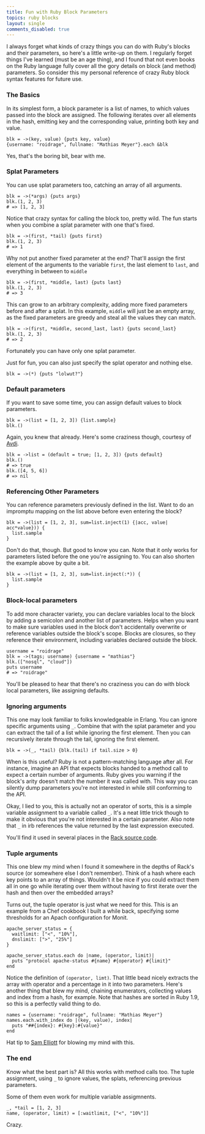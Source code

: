 ```yaml
---
title: Fun with Ruby Block Parameters
topics: ruby blocks
layout: single
comments_disabled: true
---
```

I always forget what kinds of crazy things you can do with Ruby's blocks and
their parameters, so here's a little write-up on them. I regularly forget things
I've learned (must be an age thing), and I found that not even books on the Ruby
language fully cover all the gory details on block (and method) parameters. So
consider this my personal reference of crazy Ruby block syntax features for future use.

### The Basics

In its simplest form, a block parameter is a list of names, to which values
passed into the block are assigned. The following iterates over all elements in
the hash, emitting key and the corresponding value, printing both key and value.

    blk = ->(key, value) {puts key, value}
    {username: "roidrage", fullname: "Mathias Meyer"}.each &blk

Yes, that's the boring bit, bear with me.

### Splat Parameters

You can use splat parameters too, catching an array of all arguments.

    blk = ->(*args) {puts args}
    blk.(1, 2, 3) 
    # => [1, 2, 3]

Notice that crazy syntax for calling the block too, pretty wild. The fun starts
when you combine a splat parameter with one that's fixed.

    blk = ->(first, *tail) {puts first}
    blk.(1, 2, 3)
    # => 1

Why not put another fixed parameter at the end? That'll assign the first element of
the arguments to the variable `first`, the last element to `last`, and
everything in between to `middle`

    blk = ->(first, *middle, last) {puts last}
    blk.(1, 2, 3)
    # => 3

This can grow to an arbitrary complexity, adding more fixed parameters before
and after a splat. In this example, `middle` will just be an empty array, as the
fixed parameters are greedy and steal all the values they can match.

    blk = ->(first, *middle, second_last, last) {puts second_last}
    blk.(1, 2, 3)
    # => 2

Fortunately you can have only one splat parameter.

Just for fun, you can also just specify the splat operator and nothing else.

    blk = ->(*) {puts "lolwut?"}

### Default parameters

If you want to save some time, you can assign default values to block
parameters.

    blk = ->(list = [1, 2, 3]) {list.sample}
    blk.()

Again, you knew that already. Here's some craziness though, courtesy of
[Avdi](https://gist.github.com/1528785).

    blk = ->list = (default = true; [1, 2, 3]) {puts default}
    blk.()
    # => true
    blk.([4, 5, 6])
    # => nil
    
### Referencing Other Parameters

You can reference parameters previously defined in the list. Want to do an
impromptu mapping on the list above before even entering the block?

    blk = ->(list = [1, 2, 3], sum=list.inject(1) {|acc, value| acc*value})) {
      list.sample
    }

Don't do that, though. But good to know you can. Note that it only works for
parameters listed before the one you're assigning to. You can also shorten the
example above by quite a bit.

    blk = ->(list = [1, 2, 3], sum=list.inject(:*)) {
      list.sample
    }

### Block-local parameters

To add more character variety, you can declare variables local to the block by
adding a semicolon and another list of parameters. Helps when you want to make
sure variables used in the block don't accidentally overwrite or reference
variables outside the block's scope. Blocks are closures, so they reference
their environment, including variables declared outside the block.

    username = "roidrage"
    blk = ->(tags; username) {username = "mathias"}
    blk.(["nosql", "cloud"])
    puts username
    # => "roidrage"

You'll be pleased to hear that there's no craziness you can do with block local
parameters, like assigning defaults.

### Ignoring arguments

This one may look familiar to folks knowledgeable in Erlang. You can ignore
specific arguments using `_`. Combine that with the splat parameter and you can
extract the tail of a list while ignoring the first element. Then you can
recursively iterate through the tail, ignoring the first element.

    blk = ->(_, *tail) {blk.(tail) if tail.size > 0}

When is this useful? Ruby is not a pattern-matching language after all. For
instance, imagine an API that expects blocks handed to a method call to expect a
certain number of arguments. Ruby gives you warning if the block's arity doesn't
match the number it was called with. This way you can silently dump parameters
you're not interested in while still conforming to the API.

Okay, I lied to you, this is actually not an operator of sorts, this is a simple
variable assignment to a variable called `_`. It's a neat little trick though to
make it obvious that you're not interested in a certain parameter. Also note
that `_` in irb references the value returned by the last expression executed.

You'll find it used in several places in the [Rack source
code](https://github.com/rack/rack/blob/0fbb575c1983980f621319650280a4dc8ba2af6c/lib/rack/utils.rb#L192-203).

### Tuple arguments

This one blew my mind when I found it somewhere in the depths of Rack's source
(or somewhere else I don't remember). Think of a hash where each key points to
an array of things. Wouldn't it be nice if you could extract them all in one go
while iterating over them without having to first iterate over the hash and then
over the embedded arrays?

Turns out, the tuple operator is just what we need for this. This is an example
from a Chef cookbook I built a while back, specifying some thresholds for an
Apach configuration for Monit.

    apache_server_status = {
      waitlimit: ["<", "10%"],
      dnslimit: [">", "25%"]
    }

    apache_server_status.each do |name, (operator, limit)|
      puts "protocol apache-status #{name} #{operator} #{limit}" 
    end

Notice the definition of `(operator, limt)`. That little bead nicely extracts
the array with operator and a percentage in it into two parameters. Here's
another thing that blew my mind, chaining enumerators, collecting values and index
from a hash, for example. Note that hashes are sorted in Ruby 1.9, so this is a
perfectly valid thing to do.

    names = {username: "roidrage", fullname: "Mathias Meyer"}
    names.each.with_index do |(key, value), index|
      puts "##{index}: #{key}:#{value}"
    end
    
Hat tip to [Sam Elliott](http://twitter.com/Lenary) for blowing my mind with this.

### The end

Know what the best part is? All this works with method calls too. The tuple
assignment, using `_` to ignore values, the splats, referencing previous
parameters.

Some of them even work for multiple variable assigmnents.

    _, *tail = [1, 2, 3]
    name, (operator, limit) = [:waitlimit, ["<", "10%"]]

Crazy.
